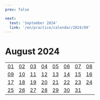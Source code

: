 ```yaml
---
prev: false

next:
  text: 'September 2024'
  link: '/en/practice/calendar/2024/09'
---
```


# August 2024

<table class="calendar">
	<tr>
		<td><a href=/en/practice/prob/2024/08/01>01</a><br><Badge type="warning" text="Play"/></td>
		<td><a href=/en/practice/prob/2024/08/02>02</a><br><Badge type="warning" text="Play"/></td>
		<td><a href=/en/practice/prob/2024/08/03>03</a><br><Badge type="warning" text="Play"/></td>
		<td><a href=/en/practice/prob/2024/08/04>04</a><br><Badge type="danger" text="Bid"/></td>
        <td><a href=/en/practice/prob/2024/08/05>05</a><br><Badge type="warning" text="Play"/></td>
		<td><a href=/en/practice/prob/2024/08/06>06</a><br><Badge type="tip" text="Def"/></td>
		<td><a href=/en/practice/prob/2024/08/07>07</a><br><Badge type="danger" text="Bid"/></td>
		<td><a href=/en/practice/prob/2024/08/08>08</a><br><Badge type="warning" text="Play"/></td>
	</tr>
	<tr>
		<td><a href=/en/practice/prob/2024/08/09>09</a><br><Badge type="warning" text="Play"/></td>
		<td><a href=/en/practice/prob/2024/08/10>10</a><br><Badge type="warning" text="Play"/></td>
		<td><a href=/en/practice/prob/2024/08/11>11</a><br><Badge type="danger" text="Bid"/></td>
		<td><a href=/en/practice/prob/2024/08/12>12</a><br><Badge type="warning" text="Play"/></td>
        <td><a href=/en/practice/prob/2024/08/13>13</a><br><Badge type="tip" text="Def"/></td>
		<td><a href=/en/practice/prob/2024/08/14>14</a><br><Badge type="danger" text="Bid"/></td>
		<td><a href=/en/practice/prob/2024/08/15>15</a><br><Badge type="warning" text="Play"/></td>
		<td><a href=/en/practice/prob/2024/08/16>16</a><br><Badge type="warning" text="Play"/></td>
	</tr>
	<tr>
		<td><a href=/en/practice/prob/2024/08/17>17</a><br><Badge type="tip" text="Def"/></td>
		<td><a href=/en/practice/prob/2024/08/18>18</a><br><Badge type="danger" text="Bid"/></td>
		<td><a href=/en/practice/prob/2024/08/19>19</a><br><Badge type="warning" text="Play"/></td>
        <td><a href=/en/practice/prob/2024/08/20>20</a><br><Badge type="tip" text="Def"/></td>
		<td><a href=/en/practice/prob/2024/08/21>21</a><br><Badge type="danger" text="Bid"/></td>
		<td><a href=/en/practice/prob/2024/08/22>22</a><br><Badge type="warning" text="Play"/></td>
		<td><a href=/en/practice/prob/2024/08/23>23</a><br><Badge type="warning" text="Play"/></td>
		<td><a href=/en/practice/prob/2024/08/24>24</a><br><Badge type="warning" text="Play"/></td>
	</tr>
    <tr>
        <td><a href=/en/practice/prob/2024/08/25>25</a><br><Badge type="danger" text="Bid"/></td>
		<td><a href=/en/practice/prob/2024/08/26>26</a><br><Badge type="warning" text="Play"/></td>
		<td><a href=/en/practice/prob/2024/08/27>27</a><br><Badge type="tip" text="Def"/></td>
		<td><a href=/en/practice/prob/2024/08/28>28</a><br><Badge type="danger" text="Bid"/></td>
		<td><a href=/en/practice/prob/2024/08/29>29</a><br><Badge type="tip" text="Def"/></td>
		<td><a href=/en/practice/prob/2024/08/30>30</a><br><Badge type="warning" text="Play"/></td>
		<td><a href=/en/practice/prob/2024/08/31>31</a><br><Badge type="warning" text="Play"/></td>
		<td></td>
	</tr>
</table>

[<Badge type="tip" text="Learning ->"/>](/en/learning/calendar/2024/08) <Badge type="info" text="&uarr; Practice"/>